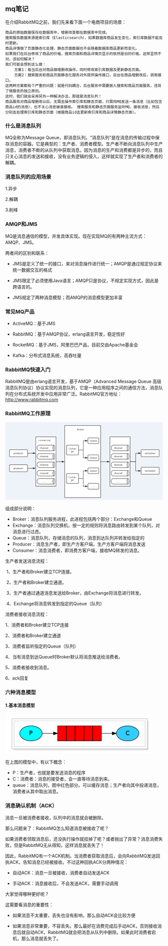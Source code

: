 ## mq笔记

在介绍RabbitMQ之前，我们先来看下面一个电商项目的场景：

```text
商品的原始数据保存在数据库中，增删改查都在数据库中完成。
搜索服务数据来源是索引库（Elasticsearch），如果数据库商品发生变化，索引库数据不能及时更新。
商品详情做了页面静态化处理，静态页面数据也不会随着数据库商品更新而变化。
如果我们在后台修改了商品的价格，搜索页面和商品详情页显示的依然是旧的价格，这样显然不对。该如何解决？  
我们可能会想到这么做：
	方案1：每当后台对商品做增删改操作，同时修改索引库数据及更新静态页面。
	方案2：搜索服务和商品页面静态化服务对外提供操作接口，后台在商品增删改后，调用接口。 
这两种方案都有个严重的问题：就是代码耦合，后台服务中需要嵌入搜索和商品页面服务，违背了微服务的独立原则。
这时，我们就会采用另外一种解决办法，那就是消息队列！
商品服务对商品增删改以后，无需去操作索引库和静态页面，只需向MQ发送一条消息（比如包含商品id的消息），也不关心消息被谁接收。 搜索服务和静态页面服务监听MQ，接收消息，然后分别去处理索引库和静态页面（根据商品id去更新索引库和商品详情静态页面）。
```
### 什么是消息队列

MQ全称为Message Queue，即消息队列。“消息队列”是在消息的传输过程中保存消息的容器。它是典型的：生产者、消费者模型。生产者不断向消息队列中生产消息，消费者不断的从队列中获取消息。因为消息的生产和消费都是异步的，而且只关心消息的发送和接收，没有业务逻辑的侵入，这样就实现了生产者和消费者的解耦。

### 消息队列的应用场景

1.异步

2.解耦

3.削峰

### AMQP和JMS
MQ是消息通信的模型，并发具体实现。现在实现MQ的有两种主流方式：AMQP、JMS。

两者间的区别和联系：

- JMS是定义了统一的接口，来对消息操作进行统一；AMQP是通过规定协议来统一数据交互的格式

- JMS限定了必须使用Java语言；AMQP只是协议，不规定实现方式，因此是跨语言的。

- JMS规定了两种消息模型；而AMQP的消息模型更加丰富

### 常见MQ产品
- ActiveMQ：基于JMS

- RabbitMQ：基于AMQP协议，erlang语言开发，稳定性好

- RocketMQ：基于JMS，阿里巴巴产品，目前交由Apache基金会

- Kafka：分布式消息系统，高吞吐量

### RabbitMQ快速入门

RabbitMQ是由erlang语言开发，基于AMQP（Advanced Message Queue 高级消息队列协议）协议实现的消息队列，它是一种应用程序之间的通信方法，消息队列在分布式系统开发中应用非常广泛。RabbitMQ官方地址：http://www.rabbitmq.com

### RabbitMQ工作原理

![RabbitMQ工作原理](src/main/resources/static/image/RabbitMQ工作原理.png)

组成部分说明：

- Broker：消息队列服务进程，此进程包括两个部分：Exchange和Queue
- Exchange：消息队列交换机，按一定的规则将消息路由转发到某个队列，对消息进行过虑。
- Queue：消息队列，存储消息的队列，消息到达队列并转发给指定的
- Producer：消息生产者，即生产方客户端，生产方客户端将消息发送
- Consumer：消息消费者，即消费方客户端，接收MQ转发的消息。

 生产者发送消息流程： 

​	1、生产者和Broker建立TCP连接。

​	2、生产者和Broker建立通道。

​	3、生产者通过通道消息发送给Broker，由Exchange将消息进行转发。

​	4、Exchange将消息转发到指定的Queue（队列）

消费者接收消息流程：

1、消费者和Broker建立TCP连接

2、消费者和Broker建立通道

3、消费者监听指定的Queue（队列）

4、当有消息到达Queue时Broker默认将消息推送给消费者。

5、消费者接收到消息。

6、ack回复

### 六种消息模型

#### 1.基本消息模型

![基本消息模型](src/main/resources/static/image/基本消息模型.png)

在上图的模型中，有以下概念：

- P：生产者，也就是要发送消息的程序
- C：消费者：消息的接受者，会一直等待消息到来。
- queue：消息队列，图中红色部分。可以缓存消息；生产者向其中投递消息，消费者从其中取出消息。

### 消息确认机制（ACK）

消息一旦被消费者接收，队列中的消息就会被删除。

那么问题来了：RabbitMQ怎么知道消息被接收了呢？

如果消费者领取消息后，还没执行操作就挂掉了呢？或者抛出了异常？消息消费失败，但是RabbitMQ无从得知，这样消息就丢失了！

因此，RabbitMQ有一个ACK机制。当消费者获取消息后，会向RabbitMQ发送回执ACK，告知消息已经被接收。不过这种回执ACK分两种情况：

- 自动ACK：消息一旦被接收，消费者自动发送ACK

- 手动ACK：消息接收后，不会发送ACK，需要手动调用

大家觉得哪种更好呢？

这需要看消息的重要性：

- 如果消息不太重要，丢失也没有影响，那么自动ACK会比较方便

- 如果消息非常重要，不容丢失。那么最好在消费完成后手动ACK，否则接收消息后就自动ACK，RabbitMQ就会把消息从队列中删除。如果此时消费者宕机，那么消息就丢失了。





